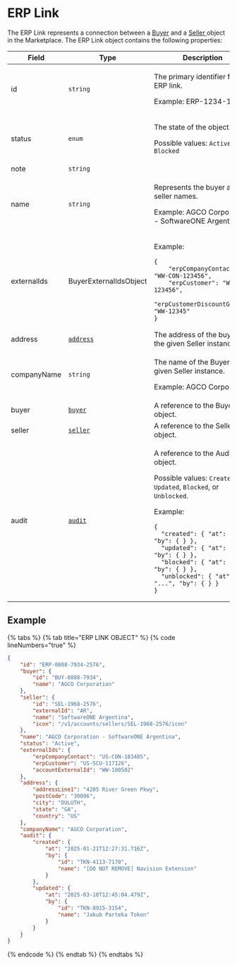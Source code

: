 # ERP Link

The ERP Link represents a connection between a [Buyer](../buyer/) and a [Seller ](../../../../modules-and-features/settings/sellers/)object in the Marketplace. The ERP Link object contains the following properties:

<table data-full-width="false"><thead><tr><th width="199">Field</th><th width="162">Type</th><th>Description</th></tr></thead><tbody><tr><td>id</td><td><code>string</code></td><td><p>The primary identifier for the ERP link.</p><p>Example: ERP-1234-1234.</p></td></tr><tr><td>status</td><td><code>enum</code></td><td><p>The state of the object.</p><p>Possible values: <code>Active</code> or <code>Blocked</code></p></td></tr><tr><td>note</td><td><code>string</code></td><td></td></tr><tr><td>name</td><td><code>string</code></td><td><p>Represents the buyer and seller names.</p><p>Example: AGCO Corporation - SoftwareONE Argentina</p></td></tr><tr><td>externalIds</td><td>BuyerExternalIdsObject</td><td><p>Example:</p><pre class="language-json" data-overflow="wrap"><code class="lang-json">{
	"erpCompanyContact": "WW-CON-123456",
	"erpCustomer": "WW-SCU-123456",
	"erpCustomerDiscountGroup": "WW-12345"
}
</code></pre></td></tr><tr><td>address</td><td><a href="../../common-api-objects/address.md"><code>address</code></a></td><td>The address of the buyer in the given Seller instance. </td></tr><tr><td>companyName</td><td><code>string</code></td><td><p>The name of the Buyer in the given Seller instance.</p><p>Example: AGCO Corporation</p></td></tr><tr><td>buyer</td><td><a href="../buyer/"><code>buyer</code></a></td><td>A reference to the Buyer object.</td></tr><tr><td>seller</td><td><a href="../seller/"><code>seller</code></a></td><td>A reference to the Seller object.</td></tr><tr><td>audit</td><td><a href="../../common-api-objects/audit.md"><code>audit</code></a></td><td><p>A reference to the Audit object. </p><p>Possible values: <code>Created</code>, <code>Updated</code>, <code>Blocked</code>,  or <code>Unblocked</code>.</p><p>Example:</p><pre class="language-json" data-overflow="wrap"><code class="lang-json">{
  "created": { "at": "...", "by": { } },
  "updated": { "at": "...", "by": { } },
  "blocked": { "at": "...", "by": { } },
  "unblocked": { "at": "...", "by": { } }
}
</code></pre></td></tr></tbody></table>

## Example

{% tabs %}
{% tab title="ERP LINK OBJECT" %}
{% code lineNumbers="true" %}
```json
{
	"id": "ERP-0808-7934-2576",
	"buyer": {
		"id": "BUY-0808-7934",		
		"name": "AGCO Corporation"
	},
	"seller": {
		"id": "SEL-1968-2576",		
		"externalId": "AR",
		"name": "SoftwareONE Argentina",
		"icon": "/v1/accounts/sellers/SEL-1968-2576/icon"
	},
	"name": "AGCO Corporation - SoftwareONE Argentina",
	"status": "Active",
	"externalIds": {
		"erpCompanyContact": "US-CON-183485",
		"erpCustomer": "US-SCU-117126",
		"accountExternalId": "WW-100502"
	},
	"address": {
		"addressLine1": "4205 River Green Pkwy",
		"postCode": "30096",
		"city": "DULUTH",
		"state": "GA",
		"country": "US"
	},
    "companyName": "AGCO Corporation",
	"audit": {
		"created": {
			"at": "2025-01-21T12:27:31.716Z",
			"by": {
				"id": "TKN-4113-7170",			
				"name": "[DO NOT REMOVE] Navision Extension"
			}
		},
		"updated": {
			"at": "2025-03-10T12:45:04.479Z",
			"by": {
				"id": "TKN-8915-3154",				
				"name": "Jakub Parteka Token"
			}
		}
	}
}
```
{% endcode %}
{% endtab %}
{% endtabs %}

